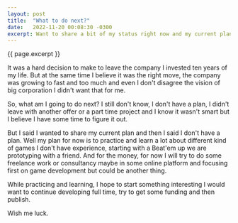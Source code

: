 ```yaml
---
layout: post
title:  "What to do next?"
date:   2022-11-20 00:08:30 -0300
excerpt: Want to share a bit of my status right now and my current plan for the future now that I left my work after almost ten years.  
---
```


{{ page.excerpt }}

It was a hard decision to make to leave the company I invested ten years of my life. But at the same time I believe it was the right move, the company was growing to fast and too much and even I don't disagree the vision of big corporation I didn't want that for me.

So, what am I going to do next? I still don't know, I don't have a plan, I didn't leave with another offer or a part time project and I know it wasn't smart but I believe I have some time to figure it out. 

But I said I wanted to share my current plan and then I said I don't have a plan. Well my plan for now is to practice and learn a lot about different kind of games I don't have experience, starting with a Beat'em up we are prototyping with a friend. And for the money, for now I will try to do some freelance work or consultancy maybe in some online platform and focusing first on game development but could be another thing. 

While practicing and learning, I hope to start something interesting I would want to continue developing full time, try to get some funding and then publish. 

Wish me luck.